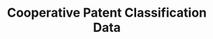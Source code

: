 ---
bigquery: https://console.cloud.google.com/bigquery?p=patents-public-data&d=cpc&page=dataset
citation: '“Cooperative Patent Classification” by the EPO and USPTO, for public use. '
contributors: EPO, USPTO
cost: None
description: Cooperative Patent Classification Data contains the scheme and definitions
  of the Cooperative Patent Classification system for classifying patent documents.
  The CPC is the result of a partnership between the EPO and the USPTO in their joint
  effort to develop a common, internationally compatible classification system for
  technical documents, in particular patent publications, which will be used by both
  offices in the patent granting process
documentation: https://www.cooperativepatentclassification.org/cpcSchemeAndDefinitions
last_edit: Mon, 04 Apr 2022 19:07:06 GMT
location: https://www.cooperativepatentclassification.org/index
maintained_by: USPTO, EPO
schema_fields: '[''informative_references'', ''synonyms'', ''titleFull'', ''title_full'',
  ''residual_references'', ''title_part'', ''definition'', ''breakdownCode'', ''dateRevised'',
  ''glossary'', ''titlePart'', ''breakdown_code'', ''date_revised'', ''level'', ''limitingReferences'',
  ''symbol'', ''childGroups'', ''child_groups'', ''sizeCache'', ''applicationReferences'',
  ''status'', ''ipcConcordant'', ''additional_only'', ''notAllocatable'', ''parents'',
  ''application_references'', ''informativeReferences'', ''not_allocatable'', ''limiting_references'',
  ''residualReferences'', ''children'', ''ipc_concordant'']'
shortname: cooperative_patent_classification
tags:
- patents
- science
title: Cooperative Patent Classification Data
uuid: 984374a7-16e9-4b35-9445-458daceb01bf
---